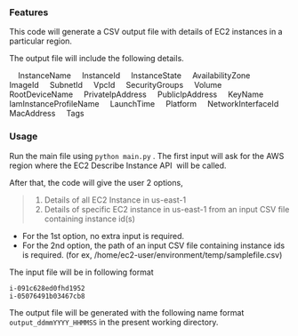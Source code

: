 ### Features

This code will generate a CSV output file with details of EC2 instances in a particular region.

The output file will include the following details.

    InstanceName
    InstanceId
    InstanceState
    AvailabilityZone
    ImageId
    SubnetId
    VpcId
    SecurityGroups
    Volume
    RootDeviceName
    PrivateIpAddress
    PublicIpAddress
    KeyName
    IamInstanceProfileName
    LaunchTime
    Platform
    NetworkInterfaceId
    MacAddress
    Tags

### Usage

Run the main file using `python main.py` . The first input will ask for the AWS region where the EC2 Describe Instance API  will be called.

After that, the code will give the user 2 options,
> 1. Details of all EC2 Instance in us-east-1
> 2. Details of specific EC2 instance in us-east-1 from an input CSV file containing instance id(s)

- For the 1st option, no extra input is required.
- For the 2nd option, the path of an input CSV file containing instance ids is required. (for ex, /home/ec2-user/environment/temp/samplefile.csv)

The input file will be in following format
```
i-091c628ed0fhd1952
i-05076491b03467cb8
```

The output file will be generated with the following name format `output_ddmmYYYY_HHMMSS` in the present working directory.
